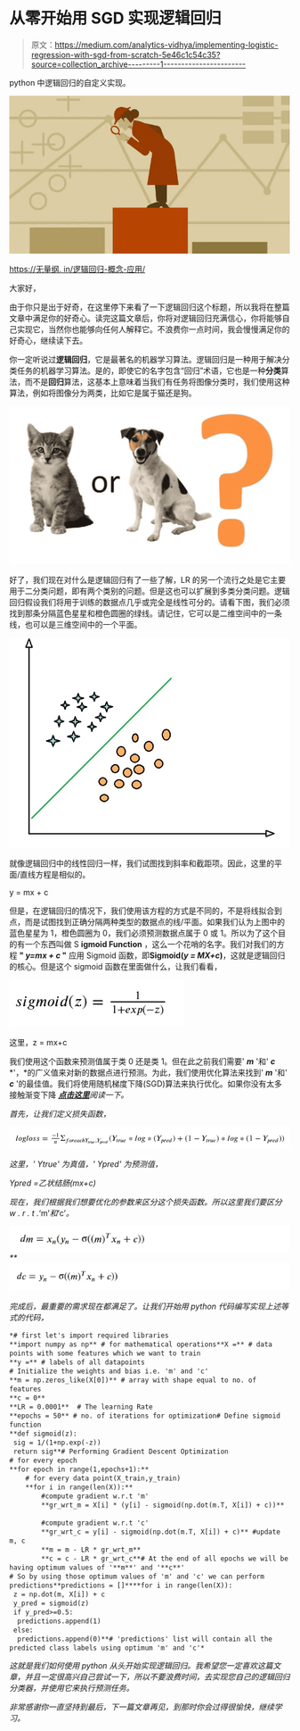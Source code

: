# 从零开始用 SGD 实现逻辑回归

> 原文：<https://medium.com/analytics-vidhya/implementing-logistic-regression-with-sgd-from-scratch-5e46c1c54c35?source=collection_archive---------1----------------------->

python 中逻辑回归的自定义实现。

![](img/f2d47a023580fced342bfc40e820f4ab.png)

[https://无量纲. in/逻辑回归-概念-应用/](https://dimensionless.in/logistic-regression-concept-application/)

大家好，

由于你只是出于好奇，在这里停下来看了一下逻辑回归这个标题，所以我将在整篇文章中满足你的好奇心。读完这篇文章后，你将对逻辑回归充满信心，你将能够自己实现它，当然你也能够向任何人解释它。不浪费你一点时间，我会慢慢满足你的好奇心，继续读下去。

你一定听说过**逻辑回归**，它是最著名的机器学习算法。逻辑回归是一种用于解决分类任务的机器学习算法。是的，即使它的名字包含“回归”术语，它也是一种**分类**算法，而不是**回归**算法，这基本上意味着当我们有任务将图像分类时，我们使用这种算法，例如将图像分为两类，比如它是属于猫还是狗。

![](img/2ebff1be15a31dfc592fe16909e42ad1.png)

好了，我们现在对什么是逻辑回归有了一些了解，LR 的另一个流行之处是它主要用于二分类问题，即有两个类别的问题。但是这也可以扩展到多类分类问题。逻辑回归假设我们将用于训练的数据点几乎或完全是线性可分的。请看下图，我们必须找到那条分隔蓝色星星和橙色圆圈的绿线。请记住，它可以是二维空间中的一条线，也可以是三维空间中的一个平面。

![](img/ec05f76e7139abdf0747731b17438bc3.png)

就像逻辑回归中的线性回归一样，我们试图找到斜率和截距项。因此，这里的平面/直线方程是相似的。

y = mx + c

但是，在逻辑回归的情况下，我们使用该方程的方式是不同的，不是将线拟合到点，而是试图找到正确分隔两种类型的数据点的线/平面。如果我们认为上图中的蓝色星星为 1，橙色圆圈为 0，我们必须预测数据点属于 0 或 1。所以为了这个目的有一个东西叫做 S **igmoid Function** ，这么一个花哨的名字。我们对我们的方程 **" *y=mx + c* "** 应用 Sigmoid 函数，即**Sigmoid(*y = MX+c*)**，这就是逻辑回归的核心。但是这个 sigmoid 函数在里面做什么，让我们看看，

![](img/0f0dc060f3f4de1e2384d94f8f014226.png)

这里，z = mx+c

我们使用这个函数来预测值属于类 0 还是类 1。但在此之前我们需要' ***m*** '和' ***c*** *'，*的广义值来对新的数据点进行预测。为此，我们使用优化算法来找到' ***m*** '和' ***c*** '的最佳值。我们将使用随机梯度下降(SGD)算法来执行优化。如果你没有太多接触渐变下降 [***点击这里***](/analytics-vidhya/gradient-descent-part-1-the-intuition-a154a6d43c2e)*阅读一下。*

*首先，让我们定义损失函数，*

*![](img/477ba35a3f386aa221dc67ef2f4c99c3.png)*

*这里，' *Ytrue'* 为真值，' *Ypred'* 为预测值，*

**Ypred* =乙状结肠(mx+c)*

*现在，我们根据我们想要优化的参数来区分这个损失函数。所以这里我们要区分 w . r . t .*‘m’*和*‘c’*。*

*![](img/730ebd68ea1d63a62584176e3ac0b78e.png)**![](img/e18429fad0d2eaaee10a8f26333d2d21.png)*

*完成后，最重要的需求现在都满足了。让我们开始用 python 代码编写实现上述等式的代码，*

```
*# first let's import required libraries
**import numpy as np** # for mathematical operations**X =** # data points with some features which we want to train
**y =** # labels of all datapoints
# Initialize the weights and bias i.e. 'm' and 'c'
**m = np.zeros_like(X[0])** # array with shape equal to no. of features
**c = 0**
**LR = 0.0001**  # The learning Rate
**epochs = 50** # no. of iterations for optimization# Define sigmoid function
**def sigmoid(z):
 sig = 1/(1+np.exp(-z))
 return sig**# Performing Gradient Descent Optimization
# for every epoch
**for epoch in range(1,epochs+1):**
    # for every data point(X_train,y_train)
    **for i in range(len(X)):**
        #compute gradient w.r.t 'm' 
        **gr_wrt_m = X[i] * (y[i] - sigmoid(np.dot(m.T, X[i]) + c))**

        #compute gradient w.r.t 'c'
        **gr_wrt_c = y[i] - sigmoid(np.dot(m.T, X[i]) + c)** #update m, c
        **m = m - LR * gr_wrt_m**
        **c = c - LR * gr_wrt_c**# At the end of all epochs we will be having optimum values of '**m**' and '**c**'
# So by using those optimum values of 'm' and 'c' we can perform predictions**predictions = []****for i in range(len(X)):
 z = np.dot(m, X[i]) + c
 y_pred = sigmoid(z)
 if y_pred>=0.5:
  predictions.append(1)
 else:
  predictions.append(0)**# 'predictions' list will contain all the predicted class labels using optimum 'm' and 'c'*
```

*这就是我们如何使用 python 从头开始实现逻辑回归。我希望您一定喜欢这篇文章，并且一定很高兴自己尝试一下，所以不要浪费时间，去实现您自己的逻辑回归分类器，并使用它来执行预测任务。*

*非常感谢你一直坚持到最后，下一篇文章再见，到那时你会过得很愉快，继续学习。*